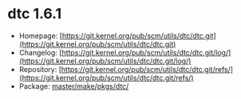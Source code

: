 # dtc 1.6.1
 - Homepage: [https://git.kernel.org/pub/scm/utils/dtc/dtc.git](https://git.kernel.org/pub/scm/utils/dtc/dtc.git)
 - Changelog: [https://git.kernel.org/pub/scm/utils/dtc/dtc.git/log/](https://git.kernel.org/pub/scm/utils/dtc/dtc.git/log/)
 - Repository: [https://git.kernel.org/pub/scm/utils/dtc/dtc.git/refs/](https://git.kernel.org/pub/scm/utils/dtc/dtc.git/refs/)
 - Package: [master/make/pkgs/dtc/](https://github.com/Freetz-NG/freetz-ng/tree/master/make/pkgs/dtc/)

